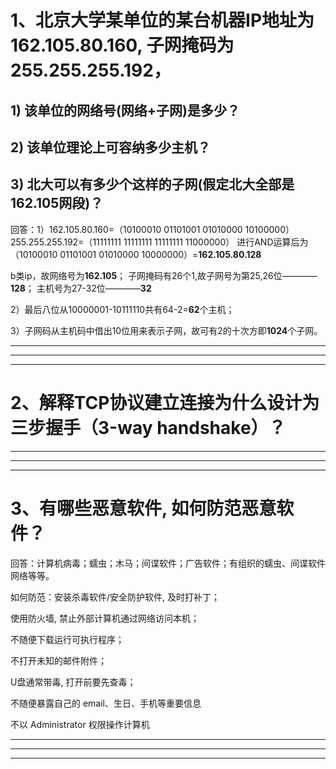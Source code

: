 # 1、北京大学某单位的某台机器IP地址为162.105.80.160, 子网掩码为255.255.255.192，
## 1) 该单位的网络号(网络+子网)是多少？
## 2) 该单位理论上可容纳多少主机？
## 3) 北大可以有多少个这样的子网(假定北大全部是162.105网段)？

回答：1）162.105.80.160=（10100010 01101001 01010000 10100000）
       255.255.255.192=（11111111 11111111 11111111 11000000）
       进行AND运算后为  （10100010 01101001 01010000 10000000）=**162.105.80.128**
       
  b类ip，故网络号为**162.105**；     子网掩码有26个1,故子网号为第25,26位————**128**；     主机号为27-32位————**32**
       
  2）最后八位从10000001-10111110共有64-2=**62**个主机；
      
  3）子网码从主机码中借出10位用来表示子网，故可有2的十次方即**1024**个子网。
*********
*********
*********
# 2、解释TCP协议建立连接为什么设计为三步握手（3-way handshake）？




*********
*********
*********
# 3、有哪些恶意软件, 如何防范恶意软件？
回答：计算机病毒；蠕虫；木马；间谍软件；广告软件；有组织的蠕虫、间谍软件网络等等。

如何防范：安装杀毒软件/安全防护软件, 及时打补丁；

使用防火墙, 禁止外部计算机通过网络访问本机；

不随便下载运行可执行程序；

不打开未知的邮件附件；

U盘通常带毒, 打开前要先查毒；

不随便暴露自己的 email、生日、手机等重要信息

不以 Administrator 权限操作计算机
*********
*********
*********

